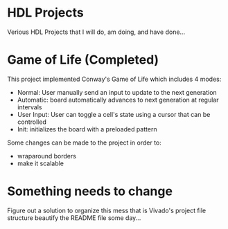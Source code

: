 # HDL Projects
Verious HDL Projects that I will do, am doing, and have done...

# Game of Life (Completed)
This project implemented Conway's Game of Life which includes 4 modes:
 - Normal: User manually send an input to update to the next generation
 - Automatic: board automatically advances to next generation at regular intervals
 - User Input: User can toggle a cell's state using a cursor that can be controlled
 - Init: initializes the board with a preloaded pattern

Some changes can be made to the project in order to:
 - wraparound borders
 - make it scalable

# Something needs to change
Figure out a solution to organize this mess that is Vivado's project file structure
beautify the README file some day...
